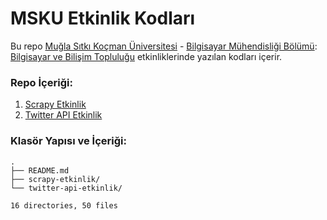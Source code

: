 # MSKU Etkinlik Kodları

Bu repo [Muğla Sıtkı Koçman Üniversitesi](http://mu.edu.tr/) - [Bilgisayar Mühendisliği Bölümü](http://bilmuh.mu.edu.tr/): [Bilgisayar ve Bilişim Topluluğu](http://bilisim.mu.edu.tr/) etkinliklerinde yazılan kodları içerir.

###  Repo İçeriği:
1. [Scrapy Etkinlik](scrapy-etkinlik/)
2. [Twitter API Etkinlik](twitter-api-etkinlik/)


### Klasör Yapısı ve İçeriği:

```
.
├── README.md
├── scrapy-etkinlik/
└── twitter-api-etkinlik/

16 directories, 50 files
```
